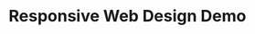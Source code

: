 <!DOCTYPE html>
<html lang="en-us">
 <head>
<meta name="viewport" content="width=device-width, initial-scale=1.0">
   <style>
     .city {
     float: left;
     margin: 5px;
     padding: 15px;
     max-width: 300px;
      height:  300px;
     border: 1px solid black;
     }
     </style>
   </head>
  <body>
    <h1>Responsive Web Design Demo</h1>
    <div class="city">
